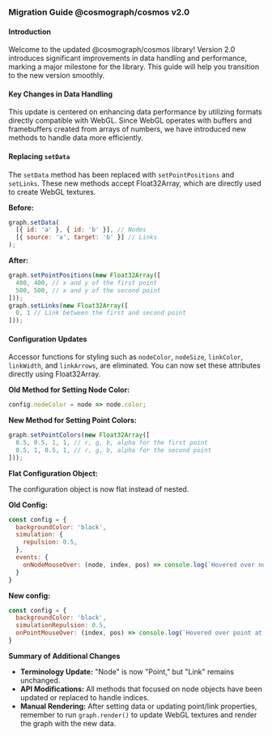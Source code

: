 ### Migration Guide @cosmograph/cosmos v2.0 

#### Introduction

Welcome to the updated @cosmograph/cosmos library! Version 2.0 introduces significant improvements in data handling and performance, marking a major milestone for the library. This guide will help you transition to the new version smoothly.

#### Key Changes in Data Handling

This update is centered on enhancing data performance by utilizing formats directly compatible with WebGL. Since WebGL operates with buffers and framebuffers created from arrays of numbers, we have introduced new methods to handle data more efficiently.

#### Replacing `setData`

The `setData` method has been replaced with `setPointPositions` and `setLinks`. These new methods accept Float32Array, which are directly used to create WebGL textures.

**Before:**
```js
graph.setData(
  [{ id: 'a' }, { id: 'b' }], // Nodes
  [{ source: 'a', target: 'b' }] // Links
);
```

**After:**
```js
graph.setPointPositions(new Float32Array([
  400, 400, // x and y of the first point
  500, 500, // x and y of the second point
]));
graph.setLinks(new Float32Array([
  0, 1 // Link between the first and second point
]));
```

#### Configuration Updates

Accessor functions for styling such as `nodeColor`, `nodeSize`, `linkColor`, `linkWidth`, and `linkArrows`, are eliminated. You can now set these attributes directly using Float32Array.

**Old Method for Setting Node Color:**
```js
config.nodeColor = node => node.color;
```

**New Method for Setting Point Colors:**
```js
graph.setPointColors(new Float32Array([
  0.5, 0.5, 1, 1, // r, g, b, alpha for the first point
  0.5, 1, 0.5, 1, // r, g, b, alpha for the second point
]));
```

**Flat Configuration Object:**

The configuration object is now flat instead of nested.

**Old Config:**
```js
const config = {
  backgroundColor: 'black',
  simulation: {
    repulsion: 0.5,
  },
  events: {
    onNodeMouseOver: (node, index, pos) => console.log(`Hovered over node ${node.id}`)
  }
}
```

**New config:**
```js
const config = {
  backgroundColor: 'black',
  simulationRepulsion: 0.5,
  onPointMouseOver: (index, pos) => console.log(`Hovered over point at index ${index}`);
}
```

**Summary of Additional Changes**

- **Terminology Update:** "Node" is now "Point," but "Link" remains unchanged.
- **API Modifications:** All methods that focused on node objects have been updated or replaced to handle indices.
- **Manual Rendering:** After setting data or updating point/link properties, remember to run `graph.render()` to update WebGL textures and render the graph with the new data.

